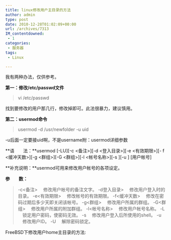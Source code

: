 ```yaml
---
title: linux修改用户主目录的方法
author: admin
type: post
date: 2010-12-28T01:02:09+00:00
url: /archives/7313
IM_contentdowned:
 - 1
categories:
 - 服务器
tags:
 - Linux

---
```

我有两种办法，仅供参考。

**第一：修改/etc/passwd文件**

> vi /etc/passwd

找到要修改的用户那几行，修改掉即可。此法很暴力，建议慎用。

**第二：usermod命令**

> usermod -d /usr/newfolder -u uid

-u后面一定要接uid啊，不是username附：usermod详细参数

**语　　法：**usermod \[-LU\]\[-c <备注>\]\[-d <登入目录>\]\[-e <有效期限>\]\[- f <缓冲天数>\]\[-g <群组>\]\[-G <群组>\]\[-l <帐号名称>\]\[-s \]\[-u \] [用户帐号]

**补充说明：**usermod可用来修改用户帐号的各项设定。

**参　　数：**

> -c<备注> 　修改用户帐号的备注文字。
> -d登入目录> 　修改用户登入时的目录。
> -e<有效期限> 　修改帐号的有效期限。
> -f<缓冲天数> 　修改在密码过期后多少天即关闭该帐号。
> -g<群组> 　修改用户所属的群组。
> -G<群组> 　修改用户所属的附加群组。
> -l<帐号名称> 　修改用户帐号名称。
> -L 　锁定用户密码，使密码无效。
> -s 　修改用户登入后所使用的shell。
> -u 　修改用户ID。
> -U 　解除密码锁定。

FreeBSD下修改用户home主目录的方法: